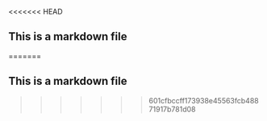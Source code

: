 <<<<<<< HEAD
## This is a markdown file
=======
## This is a markdown file
>>>>>>> 601cfbccff173938e45563fcb48871917b781d08
